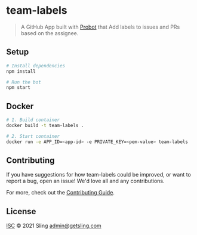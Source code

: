 # team-labels

> A GitHub App built with [Probot](https://github.com/probot/probot) that Add labels to issues and PRs based on the assignee.

## Setup

```sh
# Install dependencies
npm install

# Run the bot
npm start
```

## Docker

```sh
# 1. Build container
docker build -t team-labels .

# 2. Start container
docker run -e APP_ID=<app-id> -e PRIVATE_KEY=<pem-value> team-labels
```

## Contributing

If you have suggestions for how team-labels could be improved, or want to report a bug, open an issue! We'd love all and any contributions.

For more, check out the [Contributing Guide](CONTRIBUTING.md).

## License

[ISC](LICENSE) © 2021 Sling <admin@getsling.com>
